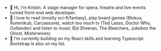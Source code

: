 - 👋 Hi, I’m Kristin. A stage manager for opera, theatre and live events turned front-end web developer.
- 👀 I love to read (moslty sci-fi/fantasy), play board games (Blokus, Rummikub, Carcassone), watch too much tv (Ted Lasso, Doctor Who, Outlander) and listen to music (Ed Sheeran, The Bleechers, Jukebox the Ghost, Misterwives)
- 🌱 I’m currently building on my React skills and learning Typescript. Bootstrap is also on my list.



